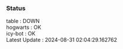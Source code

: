 ### Status


table : DOWN  
hogwarts : OK  
icy-bot : OK  
Latest Update : 2024-08-31 02:04:29.162762
